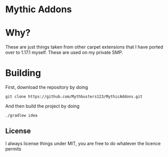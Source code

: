 # Mythic Addons

# Why?
These are just things taken from other carpet extensions that I have ported over to 1.17.1 myself. These are used on my private SMP.

# Building
First, download the repository by doing
```
git clone https://github.com/Mythbusters123/MythicAddons.git
```
And then build the project by doing
```
./gradlew idea
```

## License

I always license things under MIT, you are free to do whatever the licence permits